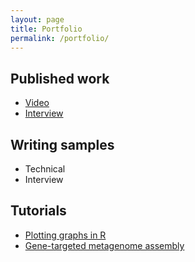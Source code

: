```yaml
---
layout: page
title: Portfolio
permalink: /portfolio/
---
```


## Published work 
* [Video](http://greatlakesecho.org/2015/06/10/microbes-at-53-year-old-coal-mine-fire-could-fight-pollution/) 
* [Interview](https://icer.msu.edu/about/announcements/icer-student-highlights-taylor-dunivin)

## Writing samples
* <a src="{{ site.baseurl }}/assets/technical.pdf">Technical</a>
* <a src="{{ site.baseurl }}/assets/interview.pdf">Interview</a>

## Tutorials
* [Plotting graphs in R](https://github.com/dunivint/ggplot2_tutorial/blob/master/GSW_tutorial.md)
* [Gene-targeted metagenome assembly](https://github.com/edamame-course/Xander/blob/master/Xander.md)
